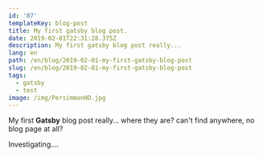 ```yaml
---
id: '07'
templateKey: blog-post
title: My first gatsby blog post.
date: 2019-02-01T22:31:28.375Z
description: My first gatsby blog post really...
lang: en
path: /en/blog/2019-02-01-my-first-gatsby-blog-post
slug: /en/blog/2019-02-01-my-first-gatsby-blog-post
tags:
  - gatsby
  - test
image: /img/PersimmonHD.jpg
---
```

My first **Gatsby** blog post really... where they are? can't find anywhere, no blog page at all?

Investigating....
